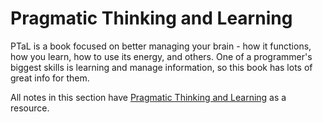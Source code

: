 # Pragmatic Thinking and Learning

PTaL is a book focused on better managing your brain - how it functions, how you learn, how to use its energy, and others. One of a programmer's biggest skills is learning and manage information, so this book has lots of great info for them.

All notes in this section have [Pragmatic Thinking and Learning](https://www.amazon.com/Pragmatic-Thinking-Learning-Refactor-Programmers/dp/1934356050) as a resource.
